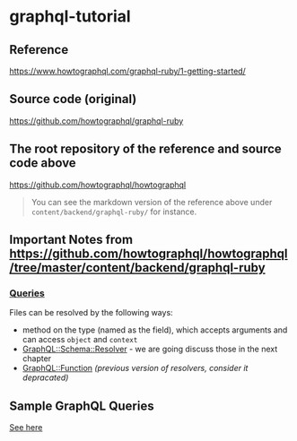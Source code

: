 # graphql-tutorial

## Reference

https://www.howtographql.com/graphql-ruby/1-getting-started/

## Source code (original)

https://github.com/howtographql/graphql-ruby

## The root repository of the reference and source code above

https://github.com/howtographql/howtographql
> You can see the markdown version of the reference above under `content/backend/graphql-ruby/` for instance.

## Important Notes from https://github.com/howtographql/howtographql/tree/master/content/backend/graphql-ruby

### [Queries](https://github.com/howtographql/howtographql/blob/master/content/backend/graphql-ruby/2-queries.md)

Files can be resolved by the following ways:

* method on the type (named as the field), which accepts arguments and can access `object` and `context`
* [GraphQL::Schema::Resolver](https://graphql-ruby.org/api-doc/1.8.13/GraphQL/Schema/Resolver) - we are going discuss those in the next chapter
* [GraphQL::Function](http://graphql-ruby.org/fields/function.html) *(previous version of resolvers, consider it depracated)*

## Sample GraphQL Queries

[See here](https://github.com/howtographql/graphql-ruby#sample-graphql-queries)

